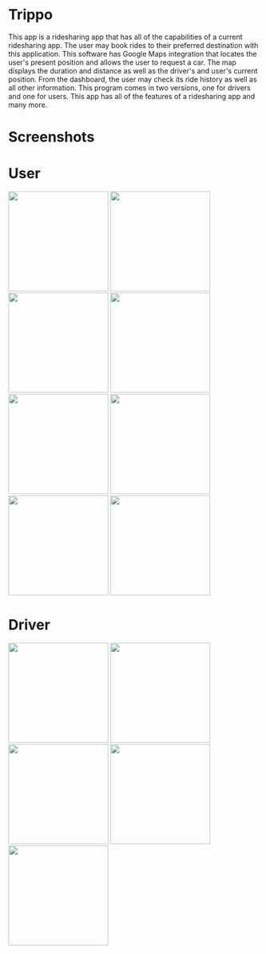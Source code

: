 # Trippo
This app is a ridesharing app that has all of the capabilities of a current ridesharing app. The user may book rides to their preferred destination with this application. This software has Google Maps integration that locates the user's present position and allows the user to request a car. The map displays the duration and distance as well as the driver's and user's current position. From the dashboard, the user may check its ride history as well as all other information. This program comes in two versions, one for drivers and one for users. This app has all of the features of a ridesharing app and many more.


# Screenshots

# User

<img src="https://user-images.githubusercontent.com/110086058/192159346-19bd2f98-5ac6-4bbe-8006-a1b0f1b32f54.jpeg"  width="200"> 
<img src="https://user-images.githubusercontent.com/110086058/192159625-6c60a7c2-d1f8-488d-b346-6271eb30183c.jpeg"  width="200">
<img src="https://user-images.githubusercontent.com/110086058/192159638-f62331cd-9b8b-4296-af4a-313e1a287719.jpeg"  width="200">
<img src="https://user-images.githubusercontent.com/110086058/192159654-01c7abfd-29b4-4f3a-a25c-340c1bea6afa.jpeg"  width="200">
<img src="https://user-images.githubusercontent.com/110086058/192159809-c68b0691-2dfb-48b1-9571-5fdffa4aa1e0.jpeg"  width="200">
<img src="https://user-images.githubusercontent.com/110086058/192159661-0fb56a5e-dd04-4827-bd3a-865717eb6b4e.jpeg"  width="200">
<img src="https://user-images.githubusercontent.com/110086058/192159663-33c2fa1c-241c-4549-b341-8e07594d9086.jpeg"  width="200">
<img src="https://user-images.githubusercontent.com/110086058/192159670-251bdc03-a5c9-4ee2-a751-1d6e9e7562c0.jpeg"  width="200">


# Driver

<img src="https://user-images.githubusercontent.com/110086058/192159594-8ff243cc-98aa-4a60-bbe8-09fad2312ee9.jpeg"  width="200">
<img src="https://user-images.githubusercontent.com/110086058/192159610-9f3a6037-2f2e-4808-ab4a-926d20706867.jpeg"  width="200">
<img src="https://user-images.githubusercontent.com/110086058/192159615-cbe5e48f-7086-4f29-8274-7d57a7f86844.jpeg"  width="200">
<img src="https://user-images.githubusercontent.com/110086058/192159619-86f23658-7502-40f6-8ac2-fe40766c48d1.jpeg"  width="200">
<img src="https://user-images.githubusercontent.com/110086058/192159682-a3129556-7137-41df-90f7-5295e69eb1c0.jpeg"  width="200">



